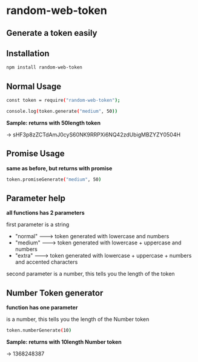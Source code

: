 # random-web-token

## Generate a token easily


## Installation

```sh
npm install random-web-token
```

## Normal Usage

```sh
const token = require("random-web-token");

console.log(token.generate("medium", 50))
```
**Sample: returns with 50length token**

-> sHF3p8zZCTdAmJ0cyS60NK9RRPXi6NQ42zdUbigMBZYZY0504H

## Promise Usage  

**same as before, but returns with promise**

```sh
token.promiseGenerate("medium", 50)
```

## Parameter help

**all functions has 2 parameters**

first parameter is a string
  - "normal"  ---> token generated with lowercase and numbers
  - "medium"  ---> token generated with lowercase + uppercase and numbers
  - "extra"   ---> token generated with lowercase + uppercase + numbers and accented characters

second parameter is a number, this tells you the length of the token

## Number Token generator

**function has one parameter**

is a number, this tells you the length of the Number token

```sh
token.numberGenerate(10)
```

**Sample: returns with 10length Number token**

-> 1368248387